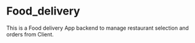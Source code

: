 # Food_delivery
This is a Food delivery App backend to manage restaurant selection and orders from Client.



